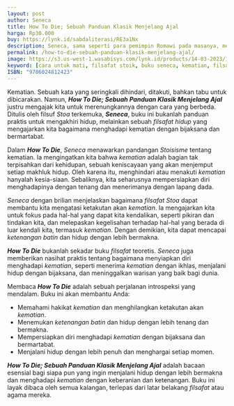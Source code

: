 ```yaml
---
layout: post
author: Seneca
title: How To Die; Sebuah Panduan Klasik Menjelang Ajal
harga: Rp30.000
buy: https://lynk.id/sabdaliterasi/RE3a1Nx
description: Seneca, sama seperti para pemimpin Romawi pada masanya, menemukan kerangka moral dalam Stoisisme, mazhab pemikiran Yunani yang dibawa ke Roma. Kaum St
permalink: /how-to-die-sebuah-panduan-klasik-menjelang-ajal/
image: https://s3.us-west-1.wasabisys.com/lynk.id/products/14-03-2023/1678810947852_9333805
keyword: [cara untuk mati, filsafat stoik, buku seneca, kematian, filsafat kematian, apakah mati itu sakit]
ISBN: "9786024812423"
---
```

<p>Kematian. Sebuah kata yang seringkali dihindari, ditakuti, bahkan tabu untuk dibicarakan. Namun, <em><strong>How To Die; Sebuah Panduan Klasik Menjelang Ajal</strong></em> justru mengajak kita untuk merenungkannya dengan cara yang berbeda. Ditulis oleh filsuf <em>Stoa</em> terkemuka, <em><strong>Seneca</strong></em>, buku ini bukanlah panduan praktis untuk mengakhiri hidup, melainkan sebuah <em>filsafat hidup</em> yang mengajarkan kita bagaimana menghadapi kematian dengan bijaksana dan bermartabat.</p><p>Dalam <em><strong>How To Die</strong></em>, <em>Seneca</em> menawarkan pandangan <em>Stoisisme</em> tentang kematian. Ia mengingatkan kita bahwa <em>kematian</em> adalah bagian tak terpisahkan dari kehidupan, sebuah keniscayaan yang akan menjemput setiap makhluk hidup. Oleh karena itu, menghindari atau menakuti <em>kematian</em> hanyalah kesia-siaan. Sebaliknya, kita seharusnya mempersiapkan diri menghadapinya dengan tenang dan menerimanya dengan lapang dada.</p><p><em>Seneca</em> dengan brilian menjelaskan bagaimana <em>filsafat</em> <em>Stoa</em> dapat membantu kita mengatasi ketakutan akan <em>kematian</em>. Ia mengajarkan kita untuk fokus pada hal-hal yang dapat kita kendalikan, seperti pikiran dan tindakan kita, dan melepaskan kegelisahan terhadap hal-hal yang berada di luar kendali kita, termasuk <em>kematian</em>. Dengan demikian, kita dapat mencapai <em>ketenangan batin</em> dan hidup dengan lebih bermakna.</p><p><em><strong>How To Die</strong></em> bukanlah sekadar buku <em>filsafat</em> teoretis. <em>Seneca</em> juga memberikan nasihat praktis tentang bagaimana menyiapkan diri menghadapi <em>kematian</em>, seperti menerima <em>kematian</em> dengan ikhlas, menjalani hidup dengan bijaksana, dan meninggalkan warisan yang baik bagi dunia.</p><p>Membaca <em><strong>How To Die</strong></em> adalah sebuah perjalanan introspeksi yang mendalam. Buku ini akan membantu Anda:</p><ul><li>Memahami hakikat <em>kematian</em> dan menghilangkan ketakutan akan <em>kematian</em>.</li><li>Menemukan <em>ketenangan batin</em> dan hidup dengan lebih tenang dan bermakna.</li><li>Mempersiapkan diri menghadapi <em>kematian</em> dengan bijaksana dan bermartabat.</li><li>Menjalani hidup dengan lebih penuh dan menghargai setiap momen.</li></ul><p><em><strong>How To Die; Sebuah Panduan Klasik Menjelang Ajal</strong></em> adalah bacaan esensial bagi siapa pun yang ingin menjalani hidup dengan lebih bermakna dan menghadapi <em>kematian</em> dengan keberanian dan ketenangan. Buku ini layak dibaca oleh semua kalangan, terlepas dari latar belakang <em>filsafat</em> atau agama mereka.</p>
